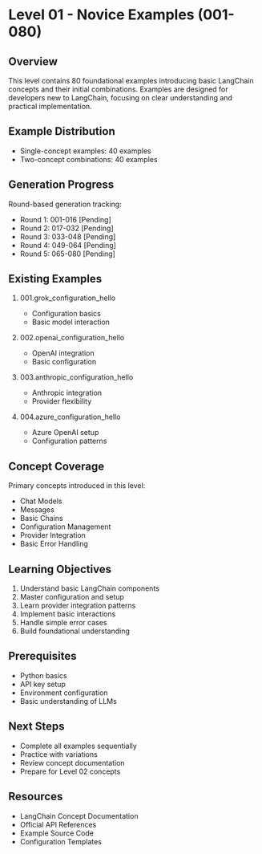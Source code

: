 # Level 01 - Novice Examples (001-080)

## Overview
This level contains 80 foundational examples introducing basic LangChain concepts and their initial combinations. Examples are designed for developers new to LangChain, focusing on clear understanding and practical implementation.

## Example Distribution
- Single-concept examples: 40 examples
- Two-concept combinations: 40 examples

## Generation Progress
Round-based generation tracking:
- Round 1: 001-016 [Pending]
- Round 2: 017-032 [Pending]
- Round 3: 033-048 [Pending]
- Round 4: 049-064 [Pending]
- Round 5: 065-080 [Pending]

## Existing Examples
1. 001.grok_configuration_hello
   - Configuration basics
   - Basic model interaction

2. 002.openai_configuration_hello
   - OpenAI integration
   - Basic configuration

3. 003.anthropic_configuration_hello
   - Anthropic integration
   - Provider flexibility

4. 004.azure_configuration_hello
   - Azure OpenAI setup
   - Configuration patterns

## Concept Coverage
Primary concepts introduced in this level:
- Chat Models
- Messages
- Basic Chains
- Configuration Management
- Provider Integration
- Basic Error Handling

## Learning Objectives
1. Understand basic LangChain components
2. Master configuration and setup
3. Learn provider integration patterns
4. Implement basic interactions
5. Handle simple error cases
6. Build foundational understanding

## Prerequisites
- Python basics
- API key setup
- Environment configuration
- Basic understanding of LLMs

## Next Steps
- Complete all examples sequentially
- Practice with variations
- Review concept documentation
- Prepare for Level 02 concepts

## Resources
- LangChain Concept Documentation
- Official API References
- Example Source Code
- Configuration Templates